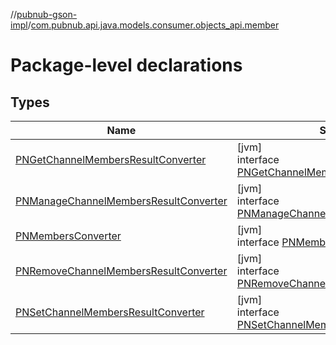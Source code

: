 //[pubnub-gson-impl](../../index.md)/[com.pubnub.api.java.models.consumer.objects_api.member](index.md)

# Package-level declarations

## Types

| Name | Summary |
|---|---|
| [PNGetChannelMembersResultConverter](-p-n-get-channel-members-result-converter/index.md) | [jvm]<br>interface [PNGetChannelMembersResultConverter](-p-n-get-channel-members-result-converter/index.md) |
| [PNManageChannelMembersResultConverter](-p-n-manage-channel-members-result-converter/index.md) | [jvm]<br>interface [PNManageChannelMembersResultConverter](-p-n-manage-channel-members-result-converter/index.md) |
| [PNMembersConverter](-p-n-members-converter/index.md) | [jvm]<br>interface [PNMembersConverter](-p-n-members-converter/index.md) |
| [PNRemoveChannelMembersResultConverter](-p-n-remove-channel-members-result-converter/index.md) | [jvm]<br>interface [PNRemoveChannelMembersResultConverter](-p-n-remove-channel-members-result-converter/index.md) |
| [PNSetChannelMembersResultConverter](-p-n-set-channel-members-result-converter/index.md) | [jvm]<br>interface [PNSetChannelMembersResultConverter](-p-n-set-channel-members-result-converter/index.md) |
